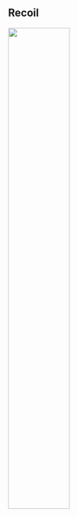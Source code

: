 ## Recoil

<img src="https://github.com/JeongwooHam/FE_Study_Logs/assets/123251211/3c91f1e0-04f4-40bb-a61a-2f6a318a9148" width="50%"/>